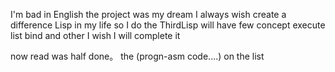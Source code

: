 I'm bad in English the project was my dream I always wish create a difference Lisp in my life so I do the ThirdLisp will  have few concept execute list bind and other I wish I will complete it

now read was half done。 the (progn-asm code....) on the list
